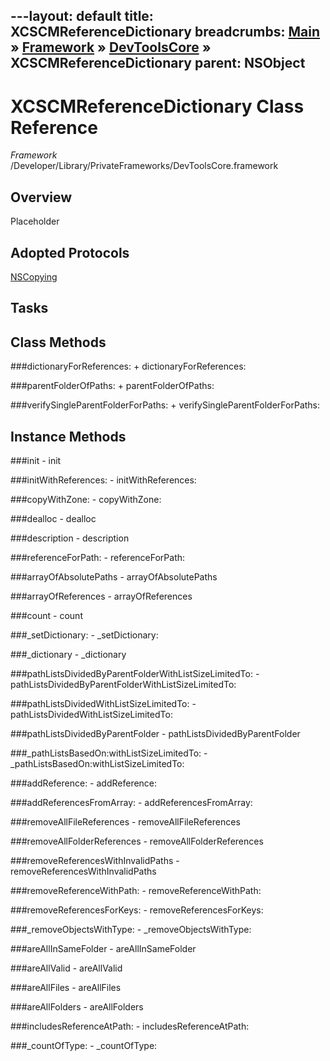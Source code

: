 ---layout: default
title: XCSCMReferenceDictionary
breadcrumbs: <a href="/index.html">Main</a> &raquo; <a href="/Frameworks.html">Framework</a> &raquo; <a href="/Frameworks/DevToolsCore.html">DevToolsCore</a> &raquo; XCSCMReferenceDictionary
parent: NSObject 
---
# XCSCMReferenceDictionary Class Reference

*Framework* /Developer/Library/PrivateFrameworks/DevToolsCore.framework

## Overview

Placeholder

## Adopted Protocols

[NSCopying]()

## Tasks

## Class Methods

<a name="+dictionaryForReferences:"></a>
###dictionaryForReferences:
    + dictionaryForReferences:

<a name="+parentFolderOfPaths:"></a>
###parentFolderOfPaths:
    + parentFolderOfPaths:

<a name="+verifySingleParentFolderForPaths:"></a>
###verifySingleParentFolderForPaths:
    + verifySingleParentFolderForPaths:

## Instance Methods

<a name="-init"></a>
###init
    - init

<a name="-initWithReferences:"></a>
###initWithReferences:
    - initWithReferences:

<a name="-copyWithZone:"></a>
###copyWithZone:
    - copyWithZone:

<a name="-dealloc"></a>
###dealloc
    - dealloc

<a name="-description"></a>
###description
    - description

<a name="-referenceForPath:"></a>
###referenceForPath:
    - referenceForPath:

<a name="-arrayOfAbsolutePaths"></a>
###arrayOfAbsolutePaths
    - arrayOfAbsolutePaths

<a name="-arrayOfReferences"></a>
###arrayOfReferences
    - arrayOfReferences

<a name="-count"></a>
###count
    - count

<a name="-_setDictionary:"></a>
###_setDictionary:
    - _setDictionary:

<a name="-_dictionary"></a>
###_dictionary
    - _dictionary

<a name="-pathListsDividedByParentFolderWithListSizeLimitedTo:"></a>
###pathListsDividedByParentFolderWithListSizeLimitedTo:
    - pathListsDividedByParentFolderWithListSizeLimitedTo:

<a name="-pathListsDividedWithListSizeLimitedTo:"></a>
###pathListsDividedWithListSizeLimitedTo:
    - pathListsDividedWithListSizeLimitedTo:

<a name="-pathListsDividedByParentFolder"></a>
###pathListsDividedByParentFolder
    - pathListsDividedByParentFolder

<a name="-_pathListsBasedOn:withListSizeLimitedTo:"></a>
###_pathListsBasedOn:withListSizeLimitedTo:
    - _pathListsBasedOn:withListSizeLimitedTo:

<a name="-addReference:"></a>
###addReference:
    - addReference:

<a name="-addReferencesFromArray:"></a>
###addReferencesFromArray:
    - addReferencesFromArray:

<a name="-removeAllFileReferences"></a>
###removeAllFileReferences
    - removeAllFileReferences

<a name="-removeAllFolderReferences"></a>
###removeAllFolderReferences
    - removeAllFolderReferences

<a name="-removeReferencesWithInvalidPaths"></a>
###removeReferencesWithInvalidPaths
    - removeReferencesWithInvalidPaths

<a name="-removeReferenceWithPath:"></a>
###removeReferenceWithPath:
    - removeReferenceWithPath:

<a name="-removeReferencesForKeys:"></a>
###removeReferencesForKeys:
    - removeReferencesForKeys:

<a name="-_removeObjectsWithType:"></a>
###_removeObjectsWithType:
    - _removeObjectsWithType:

<a name="-areAllInSameFolder"></a>
###areAllInSameFolder
    - areAllInSameFolder

<a name="-areAllValid"></a>
###areAllValid
    - areAllValid

<a name="-areAllFiles"></a>
###areAllFiles
    - areAllFiles

<a name="-areAllFolders"></a>
###areAllFolders
    - areAllFolders

<a name="-includesReferenceAtPath:"></a>
###includesReferenceAtPath:
    - includesReferenceAtPath:

<a name="-_countOfType:"></a>
###_countOfType:
    - _countOfType:

